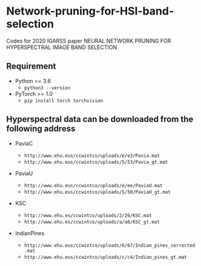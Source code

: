 # Network-pruning-for-HSI-band-selection

Codes for 2020 IGARSS paper NEURAL NETWORK PRUNING FOR HYPERSPECTRAL IMAGE BAND SELECTION 

## Requirement
* Python >= 3.6
  * `python3 --version`
* PyTorch >= 1.0
  * `pip install torch torchvision`

## Hyperspectral data can be downloaded from the following address
* PaviaC
  * `http://www.ehu.eus/ccwintco/uploads/e/e3/Pavia.mat`
  * `http://www.ehu.eus/ccwintco/uploads/5/53/Pavia_gt.mat`

* PaviaU
  * `http://www.ehu.eus/ccwintco/uploads/e/ee/PaviaU.mat`
  * `http://www.ehu.eus/ccwintco/uploads/5/50/PaviaU_gt.mat`

* KSC
  * `http://www.ehu.es/ccwintco/uploads/2/26/KSC.mat`
  * `http://www.ehu.es/ccwintco/uploads/a/a6/KSC_gt.mat`

* IndianPines
  * `http://www.ehu.eus/ccwintco/uploads/6/67/Indian_pines_corrected.mat`
  * `http://www.ehu.eus/ccwintco/uploads/c/c4/Indian_pines_gt.mat`
  

